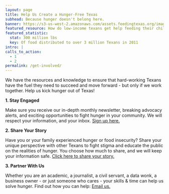 ```yaml
---
layout: page
title: Help Us Create a Hunger-Free Texas
subhead: Because hunger doesn't belong here.
banner: https://s3-us-west-2.amazonaws.com/assets.feedingtexas.org/images/banners/banner-04.jpg
featured_resource: How do low-income texans get help feeding their children?
featured_statistic:
  stat: 300 million lbs
  key: Of food distributed to over 3 million Texans in 2011
intro: |
calls_to_action:
  - 1
  - 2
permalink: /get-involved/
---
```

We have the resources and knowledge to ensure that hard-working Texans have the fuel they need to succeed and move forward - but only if we work together. Help us kick hunger out of Texas!

**1. Stay Engaged**

Make sure you receive our in-depth monthly newsletter, breaking advocacy alerts, and exciting opportunities to fight hunger in your community. We will respect your information, and your inbox. [Sign up here.](/news/sign-up/)

**2. Share Your Story**

Have you or your family experienced hunger or food insecurity? Share your unique perspective with other Texans to fight stigma and educate the public on the realities of hunger. You choose how much to share, and we will keep your information safe. [Click here to share your story.](https://docs.google.com/forms/d/1V7xzLV2D9OgkW7bLUHeYzVqGyg5L103Iq3vGuNq19H4/viewform)

**3. Partner With Us**

Whether you are an academic, a journalist, a civil servant, a data wonk, a business owner - or just someone who cares - your skills & time can help us solve hunger. Find out how you can help: [Email us.](mailto:jcdwyer@feedingtexas.org)
